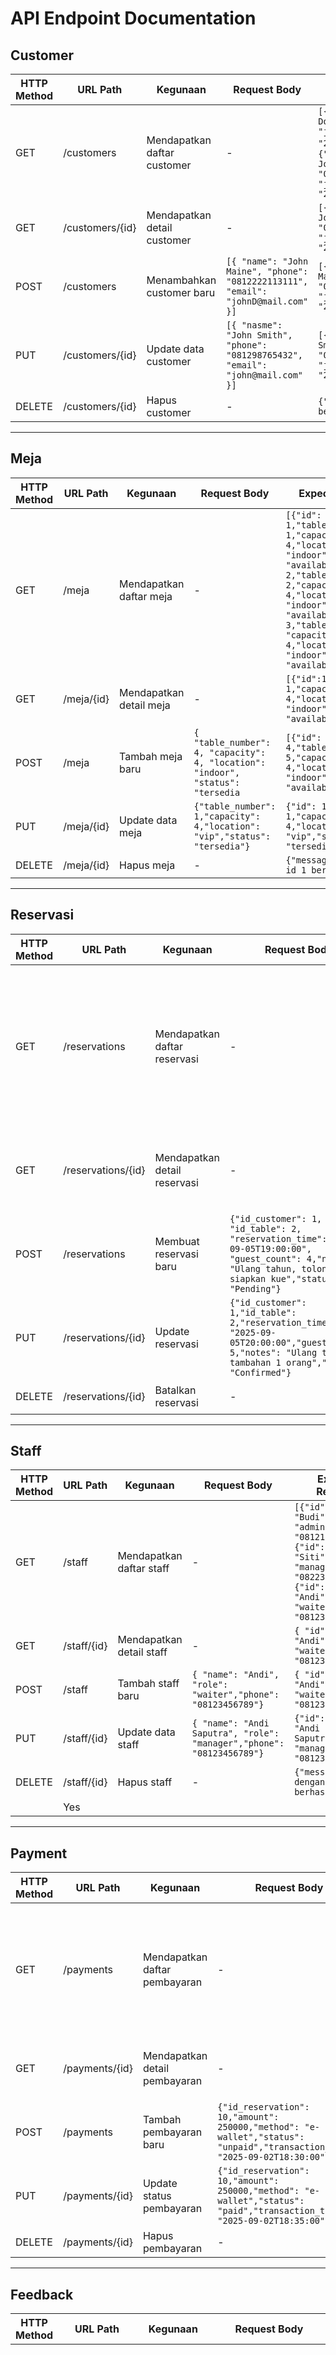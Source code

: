 # API Endpoint Documentation
## Customer
| HTTP Method | URL Path          | Kegunaan                          | Request Body                                                                 | Expected Response                     | Butuh Auth |
|-------------|------------------|-----------------------------------|------------------------------------------------------------------------------|---------------------------------------|------------|
| GET         | /customers       | Mendapatkan daftar customer       | -                                                                            | `[{"id_customer": 1,"name": "John Doe","phone": "08123456789","email": "john@example.com","created_at": "2025-09-01T12:30:00Z"}`, `{"id_customer": 2,"name": "John Jones","phone": "08123456788","email": "johnj@example.com","created_at": "2025-09-01T12:31:00Z"}]`     | Yes        |
| GET         | /customers/{id}  | Mendapatkan detail customer       | -                                                                            | `[{"id_customer": 2,"name": "John Jones","phone": "08123456788","email": "johnj@example.com","created_at": "2025-09-01T12:31:00Z"}]`     | Yes        |
| POST        | /customers       | Menambahkan customer baru         | `[{ "name": "John Maine", "phone": "0812222113111", "email": "johnD@mail.com" }]`        | ```[{"id_customer": 3,"name": "John Maine","phone": "0812222113111","email": "johnM@example.com","created_at": "2025-09-01T12:32:00Z"}]```       | No         |
| PUT         | /customers/{id}  | Update data customer              | `[{ "nasme": "John Smith", "phone": "081298765432", "email": "john@mail.com" }]`        | `[{"id_customer": 1,"name": "John Smith","phone": "081298765432","email": "johnsmith@example.com","created_at": "2025-09-01T12:30:00Z"}]`    | Yes        |
| DELETE      | /customers/{id}  | Hapus customer                    | -                                                                            | `{"message": "Customer dengan id 1 berhasil"}`                  | Yes        |

---

## Meja
| HTTP Method | URL Path     | Kegunaan                     | Request Body                                                                 | Expected Response               | Butuh Auth |
|-------------|-------------|------------------------------|------------------------------------------------------------------------------|---------------------------------|------------|
| GET         | /meja       | Mendapatkan daftar meja      | -                                                                            | `[{"id": 1,"table_number": 1,"capacity": 4,"location": "indoor","status": "available"}, {"id": 2,"table_number": 2,"capacity": 4,"location": "indoor","status": "available"}, "id": 3,"table_number": 3, "capacity": 4,"location": "indoor","status": "available"]`       | Yes        |
| GET         | /meja/{id}  | Mendapatkan detail meja      | -                                                                            | `[{"id":1,"table_number": 1,"capacity": 4,"location": "indoor","status": "available"}]`             | Yes        |
| POST        | /meja       | Tambah meja baru             | `{ "table_number": 4, "capacity": 4, "location": "indoor", "status": "tersedia` | `[{"id": 4,"table_number": 5,"capacity": 4,"location": "indoor","status": "available"}]`   | Yes        |
| PUT         | /meja/{id}  | Update data meja             | `{"table_number": 1,"capacity": 4,"location": "vip","status": "tersedia"}`                              | ``{"id": 1,"table_number": 1,"capacity": 4,"location": "vip","status": "tersedia"}``  | Yes        |
| DELETE      | /meja/{id}  | Hapus meja                   | -                                                                            | `{"message": "Meja dengan id 1 berhasil dihapus"}`             | Yes        |

---

## Reservasi
| HTTP Method | URL Path           | Kegunaan                           | Request Body                                                                                          | Expected Response                    | Butuh Auth |
|-------------|-------------------|------------------------------------|-------------------------------------------------------------------------------------------------------|--------------------------------------|------------|
| GET         | /reservations     | Mendapatkan daftar reservasi       | -                                                                                                     | `[{"id": 1,"id_customer": 1,"id_table": 2,"reservation_time": "2025-09-05T19:00:00","guest_count": 4,"notes": "Ulang tahun, tolong siapkan kue","status": "Pending"}, {"id": 2,"id_customer": 2,"id_table": 3,"reservation_time": "2025-09-10T12:30:00","guest_count": 2,"notes": "Butuh meja dekat jendela","status": "Confirmed"}]`             | Yes        |
| GET         | /reservations/{id}| Mendapatkan detail reservasi       | -                                                                                                     | `{"id": 1,"id_customer": 1,"id_table": 2,"reservation_time": "2025-09-05T19:00:00","guest_count": 4,"notes": "Ulang tahun, tolong siapkan kue","status": "Pending"}`            | Yes        |
| POST        | /reservations     | Membuat reservasi baru             | `{"id_customer": 1, "id_table": 2, "reservation_time": "2025-09-05T19:00:00", "guest_count": 4,"notes": "Ulang tahun, tolong siapkan kue","status": "Pending"}`   | `{ "id": 1, "id_customer": 1, "id_table": 2, "reservation_time": "2025-09-05T19:00:00",  "guest_count": 4, "notes": "Ulang tahun, tolong siapkan kue","status": "Pending"}`    | No         |
| PUT         | /reservations/{id}| Update reservasi                   |  `{"id_customer": 1,"id_table": 2,"reservation_time": "2025-09-05T20:00:00","guest_count": 5,"notes": "Ulang tahun, tambahan 1 orang","status": "Confirmed"}`                                                                       | `{"id": 1, "id_customer": 1, "id_table": 2, "reservation_time": "2025-09-05T20:00:00","guest_count": 5, "notes": "Ulang tahun, tambahan 1 orang","status": "Confirmed"}`  | Yes        |
| DELETE      | /reservations/{id}| Batalkan reservasi                 | -                                 | ``{ "message": "Reservasi dengan id 1 berhasil dihapus}``               | Yes        |

---

## Staff
| HTTP Method | URL Path     | Kegunaan                     | Request Body                                                                 | Expected Response             | Butuh Auth |
|-------------|-------------|------------------------------|------------------------------------------------------------------------------|-------------------------------|------------|
| GET         | /staff      | Mendapatkan daftar staff     | -                                                                            | `[{"id": 1,"name": "Budi","role": "admin","phone": "08121234567"},{"id": 2, "name": "Siti","role": "manager","phone": "0822333444"},{"id": 3,"name": "Andi","role": "waiter","phone": "08123456789"}]` | Yes        |
| GET         | /staff/{id} | Mendapatkan detail staff     | -                                                    | `{ "id": 3, "name": "Andi", "role": "waiter", "phone": "08123456789}`        | Yes        |
| POST        | /staff      | Tambah staff baru            | `{ "name": "Andi", "role": "waiter","phone": "08123456789"}`               | `{ "id": 3, "name": "Andi", "role": "waiter", "phone": "08123456789"}`  | Yes (Admin)|
| PUT         | /staff/{id} | Update data staff            | `{ "name": "Andi Saputra", "role": "manager","phone": "08123456789"}` | `{"id": 3,"name": "Andi Saputra","role": "manager","phone": "08123456789"}`| Yes        |
| DELETE      | /staff/{id} | Hapus staff                  | -                                                                            | `{"message": "Staff dengan id 3 berhasil dihapus"}`
          | Yes        |

---

## Payment
| HTTP Method | URL Path         | Kegunaan                        | Request Body                                                                 | Expected Response                   | Butuh Auth |
|-------------|-----------------|---------------------------------|------------------------------------------------------------------------------|-------------------------------------|------------|
| GET         | /payments       | Mendapatkan daftar pembayaran   | -                                                                            | `[ { "id": 5, "id_reservation": 10, "amount": 250000, "method": "e-wallet", "status": "unpaid", "transaction_time": "2025-09-02T18:30:00"}, {"id": 6,"id_reservation": 11,"amount": 400000,"method": "cash","status": "paid","transaction_time": "2025-09-03T20:15:00"}]`            | Yes        |
| GET         | /payments/{id}  | Mendapatkan detail pembayaran   | -                     | `{"id": 5, "id_reservation": 10,"amount": 250000,"method": "e-wallet","status": "unpaid","transaction_time": "2025-09-02T18:30:00"}`          | Yes        |
| POST        | /payments       | Tambah pembayaran baru          | `{"id_reservation": 10,"amount": 250000,"method": "e-wallet","status": "unpaid","transaction_time": "2025-09-02T18:30:00"}`                | `{"id": 5, "id_reservation": 10, "amount": 250000,"method": "e-wallet", "status": "unpaid","transaction_time": "2025-09-02T18:30:00}`    | Yes        |
| PUT         | /payments/{id}  | Update status pembayaran        | `{"id_reservation": 10,"amount": 250000,"method": "e-wallet","status": "paid","transaction_time": "2025-09-02T18:35:00"}`                                                      | `{ "id": 5, "id_reservation": 10, "amount": 250000, "method": "e-wallet", "status": "paid", "transaction_time": "2025-09-02T18:35:00"}`    | Yes        |
| DELETE      | /payments/{id}  | Hapus pembayaran                | -                                                              | `{"message": "Payment dengan id 5 berhasil dihapus"}`              | Yes        |

---

## Feedback
| HTTP Method | URL Path       | Kegunaan                     | Request Body                                                                 | Expected Response                  | Butuh Auth |
|-------------|---------------|------------------------------|------------------------------------------------------------------------------|------------------------------------|------------|
| GET         | /feedback     | Mendapatkan daftar feedback  | -                                                                            | `[ { "id": 1, "id_customer": 3, "id_reservation": 8, "rating": 4,  "comment": "Makanannya enak tapi agak lama.", "created_at": "2025-09-01T19:20:00" }, { "id": 2, "id_customer": 5, "id_reservation": 10, "rating": 5, "comment": "Sangat puas dengan pelayanannya!", "created_at": "2025-09-02T12:00:00" }, { "id": 4, "id_customer": 7, "id_reservation": 12, "rating": 5, "comment": "Pelayanan sangat baik, makanan cepat keluar dan enak banget asli terutama nasgornya hehe.", "created_at": "2025-09-02T20:30:00" }]`   | Yes        |
| GET         | /feedback/{id}| Mendapatkan detail feedback  | -                                                                            | `{ "id": 4, "id_customer": 7, "id_reservation": 12, "rating": 5, "comment": "Pelayanan sangat baik, makanan cepat keluar dan enak banget asli terutama nasgornya hehe.", "created_at": "2025-09-02T20:30:00"}`            | Yes        |
| POST        | /feedback     | Tambah feedback baru         | `{ "id_customer": 7, "id_reservation": 12, "rating": 5, "comment": "Pelayanan sangat baik, makanan cepat keluar dan enak banget asli terutama nasgornya hehe.", "created_at": "2025-09-02T20:30:00}` | `{ "id": 4, "id_customer": 7, "id_reservation": 12, "rating": 5, "comment": "Pelayanan sangat baik, makanan cepat keluar dan enak banget asli terutama nasgornya hehe.", "created_at": "2025-09-02T20:30:00"}` | No         |
| PUT         | /feedback/{id}| Update feedback              | `{ "id_customer": 7, "id_reservation": 12, "rating": 4, "comment": "Pelayanan baik, tapi tempat agak ramai.","created_at": "2025-09-02T20:40:00"}` | `{"id": 4, "id_customer": 7, "id_reservation": 12,"rating": 4, "comment": "Pelayanan baik, tapi tempat agak ramai.", "created_at": "2025-09-02T20:40:00"}` | Yes        |
| DELETE      | /feedback/{id}| Hapus feedback               | -                                                                            | Pesan sukses (JSON)                | Yes        |

---

*styling/formating json dimarkdownd gimana dah (bertanya dengan nada kebingungan)